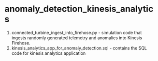 # anomaly_detection_kinesis_analytics

1. connected_turbine_ingest_into_firehose.py - simulation code that ingests randomly generated telemetry and anomalies into Kinesis Firehose.
2. kinesis_analytics_app_for_anomaly_detection.sql - contains the SQL code for kinesis analytics application
